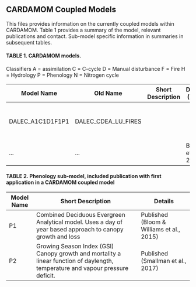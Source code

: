 ## CARDAMOM Coupled Models

This files provides information on the currently coupled models within CARDAMOM. Table 1 provides a summary of the model, relevant publications and contact.
Sub-model specific information in summaries in subsequent tables.

#### TABLE 1. CARDAMOM models.

Classifiers
A = assimilation
C = C-cycle
D = Manual disturbance
F = Fire
H = Hydrology
P = Phenology
N = Nitrogen cycle


| Model Name                       | Old Name            | Short Description                                   | Details (POC)                   | Status                          |
|----------------------------------|---------------------|-----------------------------------------------------|---------------------------------|---------------------------------|
| DALEC_A1C1D1F1P1                   | DALEC_CDEA_LU_FIRES |                                                     |                                 | Published (Bloom & Williams et al., 2015)  |
| ...                              | ...                 |                                                     | Bloom et al., 2016              | Published                       |       |                                 |

#### TABLE 2. Phenology sub-model, included publication with first application in a CARDAMOM coupled model

| Model Name                       | Short Description                                                    | Details                          |
|----------------------------------|---------------------|----------------------------------------------------------------------------------|
| P1                               | Combined Deciduous Evergreen Analytical model. Uses a day of year based approach to canopy growth and loss| Published (Bloom & Williams et al., 2015)  |
| P2                               | Growing Season Index (GSI) Canopy growth and mortality a linear function of daylength, temperature and vapour pressure deficit. | Published (Smallman et al., 2017)  |


